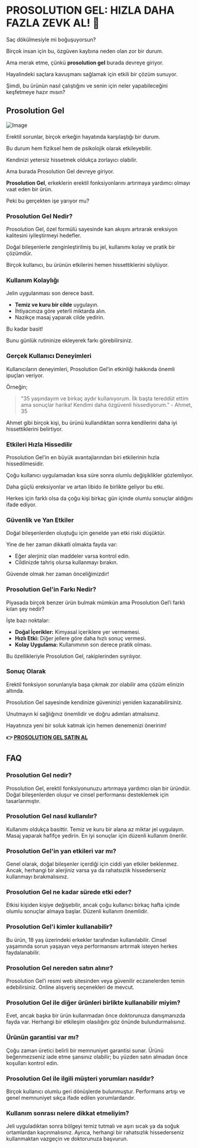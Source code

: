 # PROSOLUTION GEL: HIZLA DAHA FAZLA ZEVK AL! 🎉

Saç dökülmesiyle mi boğuşuyorsun? 

Birçok insan için bu, özgüven kaybına neden olan zor bir durum. 

Ama merak etme, çünkü **prosolution gel** burada devreye giriyor. 

Hayalindeki saçlara kavuşmanı sağlamak için etkili bir çözüm sunuyor. 

Şimdi, bu ürünün nasıl çalıştığını ve senin için neler yapabileceğini keşfetmeye hazır mısın?

## Prosolution Gel

![Image](https://www2.sellhealth.com/221/ProSolGel_ScrCap_400x400.jpg)

Erektil sorunlar, birçok erkeğin hayatında karşılaştığı bir durum. 

Bu durum hem fiziksel hem de psikolojik olarak etkileyebilir.

Kendinizi yetersiz hissetmek oldukça zorlayıcı olabilir. 

Ama burada Prosolution Gel devreye giriyor.

**Prosolution Gel**, erkeklerin erektil fonksiyonlarını artırmaya yardımcı olmayı vaat eden bir ürün. 

Peki bu gerçekten işe yarıyor mu?

### Prosolution Gel Nedir?

Prosolution Gel, özel formülü sayesinde kan akışını artırarak ereksiyon kalitesini iyileştirmeyi hedefler. 

Doğal bileşenlerle zenginleştirilmiş bu jel, kullanımı kolay ve pratik bir çözümdür.

Birçok kullanıcı, bu ürünün etkilerini hemen hissettiklerini söylüyor.

### Kullanım Kolaylığı

Jelin uygulanması son derece basit. 

- **Temiz ve kuru bir cilde** uygulayın.
- İhtiyacınıza göre yeterli miktarda alın.
- Nazikçe masaj yaparak cilde yedirin.

Bu kadar basit!

Bunu günlük rutininize ekleyerek farkı görebilirsiniz.

### Gerçek Kullanıcı Deneyimleri

Kullanıcıların deneyimleri, Prosolution Gel’in etkinliği hakkında önemli ipuçları veriyor.

Örneğin;

> "35 yaşındayım ve birkaç aydır kullanıyorum. İlk başta tereddüt ettim ama sonuçlar harika! Kendimi daha özgüvenli hissediyorum." - Ahmet, 35

Ahmet gibi birçok kişi, bu ürünü kullandıktan sonra kendilerini daha iyi hissettiklerini belirtiyor.

### Etkileri Hızla Hissedilir

Prosolution Gel’in en büyük avantajlarından biri etkilerinin hızla hissedilmesidir. 

Çoğu kullanıcı uygulamadan kısa süre sonra olumlu değişiklikler gözlemliyor.

Daha güçlü ereksiyonlar ve artan libido ile birlikte geliyor bu etki.

Herkes için farklı olsa da çoğu kişi birkaç gün içinde olumlu sonuçlar aldığını ifade ediyor.

### Güvenlik ve Yan Etkiler

Doğal bileşenlerden oluştuğu için genelde yan etki riski düşüktür. 

Yine de her zaman dikkatli olmakta fayda var:

- Eğer alerjiniz olan maddeler varsa kontrol edin.
- Cildinizde tahriş olursa kullanmayı bırakın.

Güvende olmak her zaman önceliğimizdir!

### Prosolution Gel'in Farkı Nedir?

Piyasada birçok benzer ürün bulmak mümkün ama Prosolution Gel’i farklı kılan şey nedir? 

İşte bazı noktalar:

- **Doğal İçerikler:** Kimyasal içeriklere yer vermemesi.
- **Hızlı Etki:** Diğer jellere göre daha hızlı sonuç vermesi.
- **Kolay Uygulama:** Kullanımının son derece pratik olması.

Bu özellikleriyle Prosolution Gel, rakiplerinden sıyrılıyor. 

### Sonuç Olarak

Erektil fonksiyon sorunlarıyla başa çıkmak zor olabilir ama çözüm elinizin altında. 

Prosolution Gel sayesinde kendinize güveninizi yeniden kazanabilirsiniz. 

Unutmayın ki sağlığınız önemlidir ve doğru adımları atmalısınız. 

Hayatınıza yeni bir soluk katmak için hemen denemenizi öneririm!



**👉 [PROSOLUTION GEL SATIN AL](https://gchaffi.com/JFgx1Xzi)**

## FAQ

### Prosolution Gel nedir?
Prosolution Gel, erektil fonksiyonunuzu artırmaya yardımcı olan bir üründür. Doğal bileşenlerden oluşur ve cinsel performansı desteklemek için tasarlanmıştır. 

### Prosolution Gel nasıl kullanılır?
Kullanımı oldukça basittir. Temiz ve kuru bir alana az miktar jel uygulayın. Masaj yaparak hafifçe yedirin. En iyi sonuçlar için düzenli kullanım önerilir.

### Prosolution Gel'in yan etkileri var mı?
Genel olarak, doğal bileşenler içerdiği için ciddi yan etkiler beklenmez. Ancak, herhangi bir alerjiniz varsa ya da rahatsızlık hissederseniz kullanmayı bırakmalısınız.

### Prosolution Gel ne kadar sürede etki eder?
Etkisi kişiden kişiye değişebilir, ancak çoğu kullanıcı birkaç hafta içinde olumlu sonuçlar almaya başlar. Düzenli kullanım önemlidir.

### Prosolution Gel'i kimler kullanabilir?
Bu ürün, 18 yaş üzerindeki erkekler tarafından kullanılabilir. Cinsel yaşamında sorun yaşayan veya performansını artırmak isteyen herkes faydalanabilir.

### Prosolution Gel nereden satın alınır?
Prosolution Gel’i resmi web sitesinden veya güvenilir eczanelerden temin edebilirsiniz. Online alışveriş seçenekleri de mevcut.

### Prosolution Gel ile diğer ürünleri birlikte kullanabilir miyim?
Evet, ancak başka bir ürün kullanmadan önce doktorunuza danışmanızda fayda var. Herhangi bir etkileşim olasılığını göz önünde bulundurmalısınız.

### Ürünün garantisi var mı?
Çoğu zaman üretici belirli bir memnuniyet garantisi sunar. Ürünü beğenmezseniz iade etme şansınız olabilir; bu yüzden satın almadan önce koşulları kontrol edin.

### Prosolution Gel ile ilgili müşteri yorumları nasıldır?
Birçok kullanıcı olumlu geri dönüşlerde bulunmuştur. Performans artışı ve genel memnuniyet sıkça ifade edilen yorumlardandır.

### Kullanım sonrası nelere dikkat etmeliyim?
Jeli uyguladıktan sonra bölgeyi temiz tutmalı ve aşırı sıcak ya da soğuk ortamlardan kaçınmalısınız. Ayrıca, herhangi bir rahatsızlık hissederseniz kullanmaktan vazgeçin ve doktorunuza başvurun.